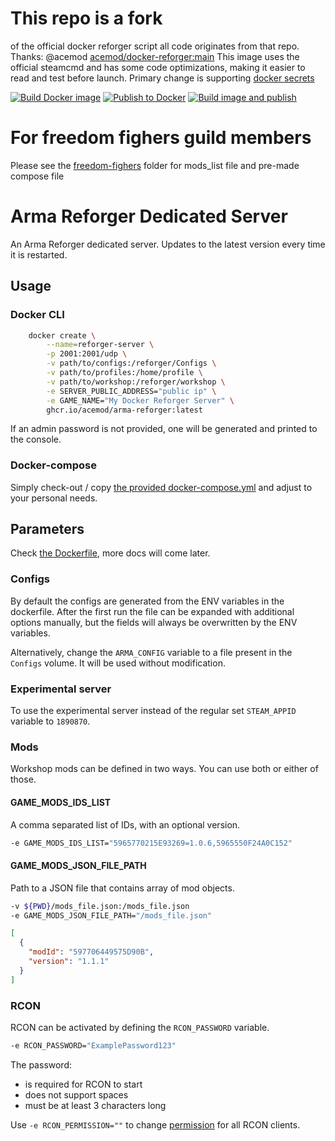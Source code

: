 # This repo is a fork
of the official docker reforger script all code originates from that repo. Thanks: @acemod [acemod/docker-reforger:main](https://github.com/acemod/docker-reforger)
This image uses the official steamcmd and has some code optimizations, making it easier to read and test before launch.
Primary change is supporting [docker secrets](https://docs.docker.com/engine/swarm/secrets/) 

[![Build Docker image](https://github.com/Nhimself/docker-reforger/actions/workflows/docker-image.yml/badge.svg)](https://github.com/Nhimself/docker-reforger/actions/workflows/docker-image.yml) [![Publish to Docker](https://github.com/Nhimself/docker-reforger/actions/workflows/docker-publish.yml/badge.svg)](https://github.com/Nhimself/docker-reforger/actions/workflows/docker-publish.yml) [![Build image and publish](https://github.com/Nhimself/docker-reforger/actions/workflows/ghcr.yaml/badge.svg)](https://github.com/Nhimself/docker-reforger/actions/workflows/ghcr.yaml)

# For freedom fighers guild members
Please see the [freedom-fighers](https://github.com/Nhimself/docker-reforger/tree/main/freedom-fighters) folder for mods_list file and pre-made compose file

# Arma Reforger Dedicated Server

An Arma Reforger dedicated server. Updates to the latest version every time it is restarted.

## Usage

### Docker CLI

```sh
    docker create \
        --name=reforger-server \
        -p 2001:2001/udp \
        -v path/to/configs:/reforger/Configs \
        -v path/to/profiles:/home/profile \
        -v path/to/workshop:/reforger/workshop \
        -e SERVER_PUBLIC_ADDRESS="public ip" \
        -e GAME_NAME="My Docker Reforger Server" \
        ghcr.io/acemod/arma-reforger:latest
```

If an admin password is not provided, one will be generated and printed to the console.

### Docker-compose

Simply check-out / copy [the provided docker-compose.yml](docker-compose.yml) and adjust to your personal needs.

## Parameters

Check [the Dockerfile](Dockerfile#L32-L67), more docs will come later.

### Configs

By default the configs are generated from the ENV variables in the dockerfile. After the first run the file can be expanded with additional options manually, but the fields will always be overwritten by the ENV variables.

Alternatively, change the `ARMA_CONFIG` variable to a file present in the `Configs` volume. It will be used without modification.

### Experimental server

To use the experimental server instead of the regular set `STEAM_APPID` variable to `1890870`.

### Mods

Workshop mods can be defined in two ways. You can use both or either of those.

#### GAME_MODS_IDS_LIST

A comma separated list of IDs, with an optional version.

```sh
-e GAME_MODS_IDS_LIST="5965770215E93269=1.0.6,5965550F24A0C152"
```

#### GAME_MODS_JSON_FILE_PATH

Path to a JSON file that contains array of mod objects.

```sh
-v ${PWD}/mods_file.json:/mods_file.json
-e GAME_MODS_JSON_FILE_PATH="/mods_file.json" 
```

```json
[
  {
    "modId": "597706449575D90B",
    "version": "1.1.1"
  }
]
```
### RCON

RCON can be activated by defining the `RCON_PASSWORD` variable.

```sh
-e RCON_PASSWORD="ExamplePassword123"
```

The password:
* is required for RCON to start
* does not support spaces
* must be at least 3 characters long

Use `-e RCON_PERMISSION=""` to change [permission](https://community.bistudio.com/wiki/Arma_Reforger:Server_Config#permission) for all RCON clients.